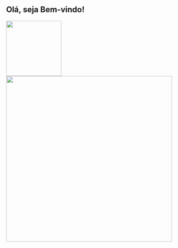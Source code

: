 ## Olá, seja Bem-vindo!

<div align="left">
  <a href="https://github.com/JonathasLopes">
  <img height="150" src="https://github-readme-stats.vercel.app/api?username=jonathaslopes&show_icons=true&theme=tokyonight&include_all_commits=true&count_private=true"/>
  <img width="450" src="https://github-readme-stats.vercel.app/api/top-langs/?username=jonathaslopes&layout=compact&langs_count=100&theme=tokyonight"/>
</div>

